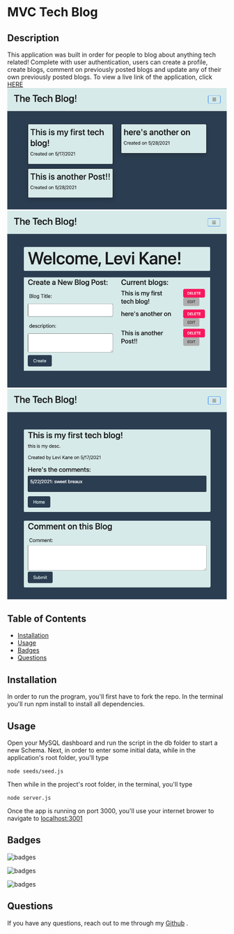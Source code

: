 # MVC Tech Blog

## Description

This application was built in order for people to blog about anything tech related! Complete with user authentication, users can create a profile, create blogs, comment on previously posted blogs and update any of their own previously posted blogs. To view a live link of the application, click [HERE](https://levismvctechblog.herokuapp.com/)
![techBlogHome](./public/images/techBlogHome.png)
![techBlogProfile](./public/images/techBlogProfile.png)
![techBlogPost](./public/images/techBlogPost.png)

## Table of Contents

- [Installation](#Installation)
- [Usage](#Usage)
- [Badges](#Badges)
- [Questions](#Questions)

## Installation

In order to run the program, you'll first have to fork the repo. In the terminal you'll run npm install to install all dependencies.

## Usage

Open your MySQL dashboard and run the script in the db folder to start a new Schema. Next, in order to enter some initial data, while in the application's root folder, you'll type

    node seeds/seed.js

Then while in the project's root folder, in the terminal, you'll type

    node server.js

Once the app is running on port 3000, you'll use your internet brower to navigate to [localhost:3001](http://localhost:3001/)

## Badges

![badges](https://img.shields.io/badge/Language-JavaScript-red)

![badges](https://img.shields.io/badge/Database-MySQL/JawsDB-purple)

![badges](https://img.shields.io/badge/Environment-Node-yellow)

## Questions

If you have any questions, reach out to me through my [Github](www.github.com/levickane) .
